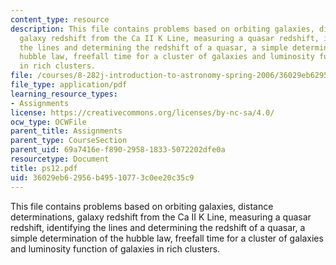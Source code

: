 ```yaml
---
content_type: resource
description: This file contains problems based on orbiting galaxies, distance determinations,
  galaxy redshift from the Ca II K Line, measuring a quasar redshift, identifying
  the lines and determining the redshift of a quasar, a simple determination of the
  hubble law, freefall time for a cluster of galaxies and luminosity function of galaxies
  in rich clusters.
file: /courses/8-282j-introduction-to-astronomy-spring-2006/36029eb62956b49510773c0ee20c35c9_ps12.pdf
file_type: application/pdf
learning_resource_types:
- Assignments
license: https://creativecommons.org/licenses/by-nc-sa/4.0/
ocw_type: OCWFile
parent_title: Assignments
parent_type: CourseSection
parent_uid: 69a7416e-f890-2958-1833-5072202dfe0a
resourcetype: Document
title: ps12.pdf
uid: 36029eb6-2956-b495-1077-3c0ee20c35c9
---
```

This file contains problems based on orbiting galaxies, distance determinations, galaxy redshift from the Ca II K Line, measuring a quasar redshift, identifying the lines and determining the redshift of a quasar, a simple determination of the hubble law, freefall time for a cluster of galaxies and luminosity function of galaxies in rich clusters.